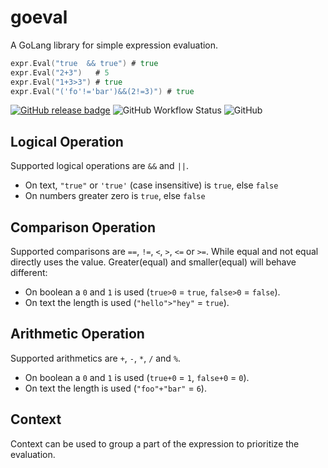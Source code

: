# goeval
A GoLang library for simple expression evaluation.
```go
expr.Eval("true  && true") # true 
expr.Eval("2+3")   # 5 
expr.Eval("1+3>3") # true 
expr.Eval("('fo'!='bar')&&(2!=3)") # true 
```

[![GitHub release badge](https://badgen.net/github/release/StevenCyb/goeval/latest?label=Latest&logo=GitHub)](https://github.com/StevenCyb/goeval/releases/latest)
![GitHub Workflow Status](https://img.shields.io/github/actions/workflow/status/StevenCyb/goeval/ci-test.yml?label=Tests&logo=GitHub)
![GitHub](https://img.shields.io/github/license/StevenCyb/goeval)

## Logical Operation
Supported logical operations are `&&` and `||`.
* On text, `"true"` or `'true'` (case insensitive) is `true`, else `false`
* On numbers greater zero is `true`, else `false`

## Comparison Operation
Supported comparisons are `==`, `!=`, `<`, `>`, `<=` or `>=`.
While equal and not equal directly uses the value. Greater(equal) and smaller(equal) will behave different:
* On boolean a `0` and `1` is used (`true>0` = `true`, `false>0` = `false`).
* On text the length is used (`"hello">"hey"` = `true`).

## Arithmetic Operation
Supported arithmetics are `+`, `-`, `*`, `/` and `%`.
* On boolean a `0` and `1` is used (`true+0` = `1`, `false+0` = `0`).
* On text the length is used (`"foo"+"bar"` = `6`).

## Context
Context can be used to group a part of the expression to prioritize the evaluation.